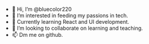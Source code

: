 - 👋 Hi, I’m @bluecolor220
- 👀 I’m interested in feeding my passions in tech.
- 🌱 Currently learning React and UI development.
- 💞️ I’m looking to collaborate on learning and teaching.
- 📫 Dm me on github.

<!---
bluecolor220/bluecolor220 is a ✨ special ✨ repository because its `README.md` (this file) appears on your GitHub profile.
You can click the Preview link to take a look at your changes.
--->
